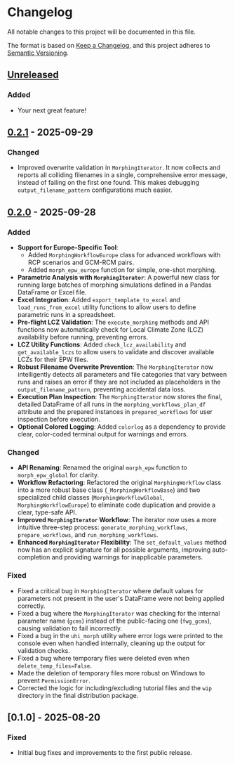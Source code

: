 # Changelog

All notable changes to this project will be documented in this file.

The format is based on [Keep a Changelog](https://keepachangelog.com/en/1.0.0/),
and this project adheres to [Semantic Versioning](https://semver.org/spec/v2.0.0.html).

## [Unreleased]

### Added
- Your next great feature!

## [0.2.1] - 2025-09-29

### Changed
- Improved overwrite validation in `MorphingIterator`. It now collects and reports all colliding filenames in a single, comprehensive error message, instead of failing on the first one found. This makes debugging `output_filename_pattern` configurations much easier.

## [0.2.0] - 2025-09-28

### Added
- **Support for Europe-Specific Tool**:
    - Added `MorphingWorkflowEurope` class for advanced workflows with RCP scenarios and GCM-RCM pairs.
    - Added `morph_epw_europe` function for simple, one-shot morphing.
- **Parametric Analysis with `MorphingIterator`**: A powerful new class for running large batches of morphing simulations defined in a Pandas DataFrame or Excel file.
- **Excel Integration**: Added `export_template_to_excel` and `load_runs_from_excel` utility functions to allow users to define parametric runs in a spreadsheet.
- **Pre-flight LCZ Validation**: The `execute_morphing` methods and API functions now automatically check for Local Climate Zone (LCZ) availability before running, preventing errors.
- **LCZ Utility Functions**: Added `check_lcz_availability` and `get_available_lczs` to allow users to validate and discover available LCZs for their EPW files.
- **Robust Filename Overwrite Prevention**: The `MorphingIterator` now intelligently detects all parameters and file categories that vary between runs and raises an error if they are not included as placeholders in the `output_filename_pattern`, preventing accidental data loss.
- **Execution Plan Inspection**: The `MorphingIterator` now stores the final, detailed DataFrame of all runs in the `morphing_workflows_plan_df` attribute and the prepared instances in `prepared_workflows` for user inspection before execution.
- **Optional Colored Logging**: Added `colorlog` as a dependency to provide clear, color-coded terminal output for warnings and errors.

### Changed
- **API Renaming**: Renamed the original `morph_epw` function to `morph_epw_global` for clarity.
- **Workflow Refactoring**: Refactored the original `MorphingWorkflow` class into a more robust base class (`_MorphingWorkflowBase`) and two specialized child classes (`MorphingWorkflowGlobal`, `MorphingWorkflowEurope`) to eliminate code duplication and provide a clear, type-safe API.
- **Improved `MorphingIterator` Workflow**: The iterator now uses a more intuitive three-step process: `generate_morphing_workflows`, `prepare_workflows`, and `run_morphing_workflows`.
- **Enhanced `MorphingIterator` Flexibility**: The `set_default_values` method now has an explicit signature for all possible arguments, improving auto-completion and providing warnings for inapplicable parameters.

### Fixed
- Fixed a critical bug in `MorphingIterator` where default values for parameters not present in the user's DataFrame were not being applied correctly.
- Fixed a bug where the `MorphingIterator` was checking for the internal parameter name (`gcms`) instead of the public-facing one (`fwg_gcms`), causing validation to fail incorrectly.
- Fixed a bug in the `uhi_morph` utility where error logs were printed to the console even when handled internally, cleaning up the output for validation checks.
- Fixed a bug where temporary files were deleted even when `delete_temp_files=False`.
- Made the deletion of temporary files more robust on Windows to prevent `PermissionError`.
- Corrected the logic for including/excluding tutorial files and the `wip` directory in the final distribution package.

## [0.1.0] - 2025-08-20

### Fixed
- Initial bug fixes and improvements to the first public release.

[Unreleased]: https://github.com/dsanchez-garcia/pyfwg/compare/v0.2.1...HEAD
[0.2.1]: https://github.com/dsanchez-garcia/pyfwg/compare/v0.2.0...v0.2.1
[0.2.0]: https://github.com/dsanchez-garcia/pyfwg/compare/v0.1.1...v0.2.0
[0.1.1]: https://github.com/dsanchez-garcia/pyfwg/releases/tag/v0.1.1